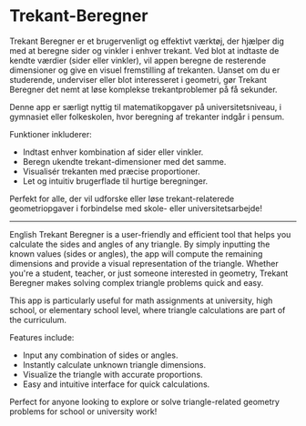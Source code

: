 # Trekant-Beregner
Trekant Beregner er et brugervenligt og effektivt værktøj, der hjælper dig med at beregne sider og vinkler i enhver trekant. 
Ved blot at indtaste de kendte værdier (sider eller vinkler), vil appen beregne de resterende dimensioner og give en visuel fremstilling af trekanten. 
Uanset om du er studerende, underviser eller blot interesseret i geometri, gør Trekant Beregner det nemt at løse komplekse trekantproblemer på få sekunder.

Denne app er særligt nyttig til matematikopgaver på universitetsniveau, i gymnasiet eller folkeskolen, hvor beregning af trekanter indgår i pensum.

Funktioner inkluderer:
- Indtast enhver kombination af sider eller vinkler.
- Beregn ukendte trekant-dimensioner med det samme.
- Visualisér trekanten med præcise proportioner.
- Let og intuitiv brugerflade til hurtige beregninger.

Perfekt for alle, der vil udforske eller løse trekant-relaterede geometriopgaver i forbindelse med skole- eller universitetsarbejde!

-----------------------------------------------------------------------------------------------------------------------------------------------------------------------------
English
Trekant Beregner is a user-friendly and efficient tool that helps you calculate the sides and angles of any triangle. 
By simply inputting the known values (sides or angles), the app will compute the remaining dimensions and provide a visual representation of the triangle. 
Whether you're a student, teacher, or just someone interested in geometry, Trekant Beregner makes solving complex triangle problems quick and easy.

This app is particularly useful for math assignments at university, high school, or elementary school level, where triangle calculations are part of the curriculum.

Features include:
- Input any combination of sides or angles.
- Instantly calculate unknown triangle dimensions.
- Visualize the triangle with accurate proportions.
- Easy and intuitive interface for quick calculations.

Perfect for anyone looking to explore or solve triangle-related geometry problems for school or university work!
